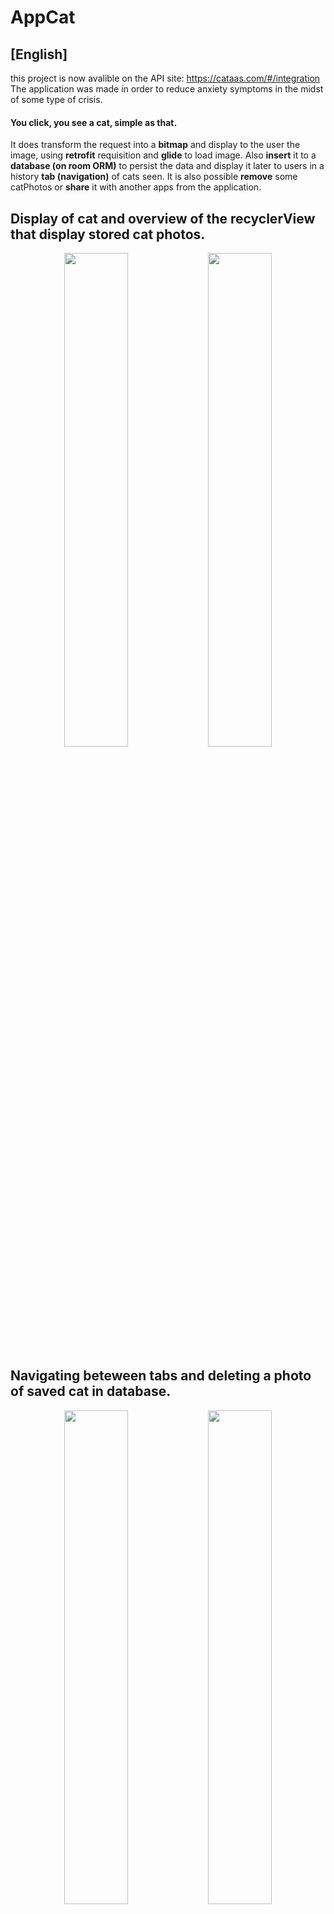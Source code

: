 # AppCat
## [English]
  this project is now avalible on the API site: https://cataas.com/#/integration
  The application was made in order to reduce anxiety symptoms in the midst of some type of crisis. 
  #### You click, you see a cat, simple as that.
  
   It does transform the request into a **bitmap** and display to the user the image, using **retrofit** requisition and **glide** to load image. Also **insert** it to a **database (on room ORM)** to persist the data and display it later to users in a history **tab (navigation)** of cats seen. It is also possible **remove** some catPhotos or **share** it with another apps from the application.


## Display of cat and overview of the recyclerView that display stored cat photos.

<p align="center">
 <img src="https://user-images.githubusercontent.com/77680596/175374515-327508f8-7eab-43c0-8e52-def40fb25d51.gif" width="45%" height="45%"/>
 <img src="https://user-images.githubusercontent.com/77680596/175374523-476c4597-7307-482d-96cd-960208d85280.gif" width="45%" height="45%"/>
  </p>
  
## Navigating beteween tabs and deleting a photo of saved cat in database.

<p align="center">
  <img src="https://user-images.githubusercontent.com/77680596/175374399-b369cd18-71b2-4e87-8fa5-45f6a97738b9.gif" width="45%" height="45%"/>
 <img src="https://user-images.githubusercontent.com/77680596/175374479-25911dd3-9d0e-4e28-bf02-c7f0c5a7c3c2.gif" width="45%" height="45%"/>
</p>
  
## Share feature to native share the photo in others apps.

<p align="center">
 <img src="https://user-images.githubusercontent.com/77680596/175374496-f925ea20-80e6-402a-8770-bef7c556093a.gif" width="45%" height="45%"/>
</p>

# Libraries
• [View Model overView](https://developer.android.com/topic/libraries/architecture/viewmodel#sharing)

• [Paging3 Library](https://developer.android.com/topic/libraries/architecture/paging/v3-overview?hl=pt-br)

• [Room Persistence Library](https://developer.android.com/training/data-storage/room)

• [Navigation Architecture Component](https://developer.android.com/guide/navigation)

• [Lifecycle Architecture component](https://developer.android.com/topic/libraries/architecture/lifecycle)

• [Kotlin Flows on android](https://developer.android.com/kotlin/flow?hl=pt-br)

• [Swipe Refresh layout](https://developer.android.com/jetpack/androidx/releases/swiperefreshlayout?hl=pt-br)

• [Glide v4.13](https://github.com/bumptech/glide)
